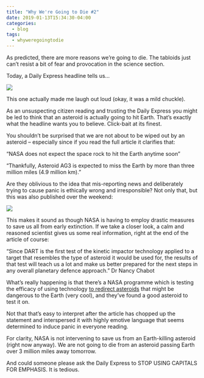 ```yaml
---
title: "Why We're Going to Die #2"
date: 2019-01-13T15:34:30-04:00
categories:
  - blog
tags:
  - whyweregoingtodie
---
```



As predicted, there are more reasons we’re going to die. The tabloids just can’t resist a bit of fear and provocation in the science section.

Today, a Daily Express headline tells us…

<img src="/assets/images/jan-19-asteroid.png">

This one actually made me laugh out loud (okay, it was a mild chuckle).

As an unsuspecting citizen reading and trusting the Daily Express you might be led to think that an asteroid is actually going to hit Earth. That’s exactly what the headline wants you to believe. Click-bait at its finest.

You shouldn’t be surprised that we are not about to be wiped out by an asteroid – especially since if you read the full article it clarifies that:

“NASA does not expect the space rock to hit the Earth anytime soon”

“Thankfully, Asteroid AG3 is expected to miss the Earth by more than three million miles (4.9 million km).”

Are they oblivious to the idea that mis-reporting news and deliberately trying to cause panic is ethically wrong and irresponsible? Not only that, but this was also published over the weekend:

<img src="/assets/images/jan-19-asteroid2.png">

This makes it sound as though NASA is having to employ drastic measures to save us all from early extinction. If we take a closer look, a calm and reasoned scientist gives us some real information, right at the end of the article of course:

“Since DART is the first test of the kinetic impactor technology applied to a target that resembles the type of asteroid it would be used for, the results of that test will teach us a lot and make us better prepared for the next steps in any overall planetary defence approach.” Dr Nancy Chabot

What’s really happening  is that there’s a NASA programme which is testing the efficacy of using technology [to redirect asteroids](https://www.nasa.gov/planetarydefense/dart) that might be dangerous to the Earth (very cool), and they’ve found a good asteroid to test it on.

Not that that’s easy to interpret after the article has chopped up the statement and interspersed it with highly emotive language that seems determined to induce panic in everyone reading.

For clarity, NASA is not intervening to save us from an Earth-killing asteroid (right now anyway). We are not going to die from an asteroid passing Earth over 3 million miles away tomorrow. 

And could someone please ask the Daily Express to STOP USING CAPITALS FOR EMPHASIS. It is tedious.
